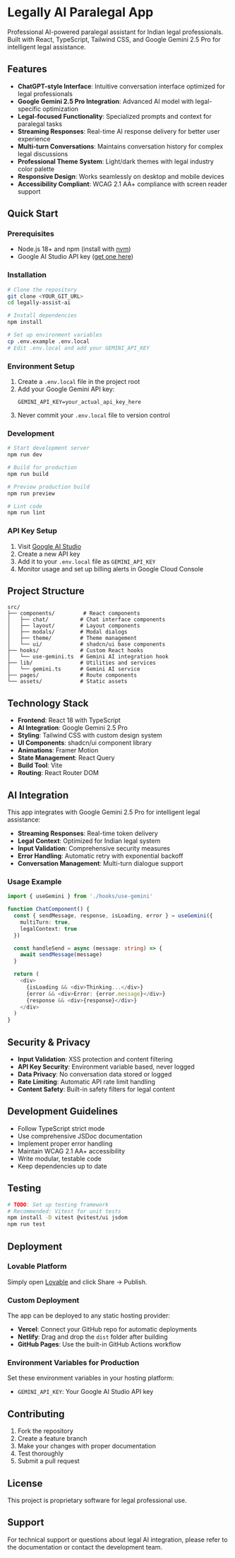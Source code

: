 # Legally AI Paralegal App

Professional AI-powered paralegal assistant for Indian legal professionals. Built with React, TypeScript, Tailwind CSS, and Google Gemini 2.5 Pro for intelligent legal assistance.

## Features

- **ChatGPT-style Interface**: Intuitive conversation interface optimized for legal professionals
- **Google Gemini 2.5 Pro Integration**: Advanced AI model with legal-specific optimization
- **Legal-focused Functionality**: Specialized prompts and context for paralegal tasks
- **Streaming Responses**: Real-time AI response delivery for better user experience
- **Multi-turn Conversations**: Maintains conversation history for complex legal discussions
- **Professional Theme System**: Light/dark themes with legal industry color palette
- **Responsive Design**: Works seamlessly on desktop and mobile devices
- **Accessibility Compliant**: WCAG 2.1 AA+ compliance with screen reader support

## Quick Start

### Prerequisites

- Node.js 18+ and npm (install with [nvm](https://github.com/nvm-sh/nvm))
- Google AI Studio API key ([get one here](https://aistudio.google.com/app/apikey))

### Installation

```sh
# Clone the repository
git clone <YOUR_GIT_URL>
cd legally-assist-ai

# Install dependencies
npm install

# Set up environment variables
cp .env.example .env.local
# Edit .env.local and add your GEMINI_API_KEY
```

### Environment Setup

1. Create a `.env.local` file in the project root
2. Add your Google Gemini API key:
   ```
   GEMINI_API_KEY=your_actual_api_key_here
   ```
3. Never commit your `.env.local` file to version control

### Development

```sh
# Start development server
npm run dev

# Build for production
npm run build

# Preview production build
npm run preview

# Lint code
npm run lint
```

### API Key Setup

1. Visit [Google AI Studio](https://aistudio.google.com/app/apikey)
2. Create a new API key
3. Add it to your `.env.local` file as `GEMINI_API_KEY`
4. Monitor usage and set up billing alerts in Google Cloud Console

## Project Structure

```
src/
├── components/         # React components
│   ├── chat/          # Chat interface components
│   ├── layout/        # Layout components
│   ├── modals/        # Modal dialogs
│   ├── theme/         # Theme management
│   └── ui/            # shadcn/ui base components
├── hooks/             # Custom React hooks
│   └── use-gemini.ts  # Gemini AI integration hook
├── lib/               # Utilities and services
│   └── gemini.ts      # Gemini AI service
├── pages/             # Route components
└── assets/            # Static assets
```

## Technology Stack

- **Frontend**: React 18 with TypeScript
- **AI Integration**: Google Gemini 2.5 Pro
- **Styling**: Tailwind CSS with custom design system
- **UI Components**: shadcn/ui component library
- **Animations**: Framer Motion
- **State Management**: React Query
- **Build Tool**: Vite
- **Routing**: React Router DOM

## AI Integration

This app integrates with Google Gemini 2.5 Pro for intelligent legal assistance:

- **Streaming Responses**: Real-time token delivery
- **Legal Context**: Optimized for Indian legal system
- **Input Validation**: Comprehensive security measures
- **Error Handling**: Automatic retry with exponential backoff
- **Conversation Management**: Multi-turn dialogue support

### Usage Example

```typescript
import { useGemini } from './hooks/use-gemini'

function ChatComponent() {
  const { sendMessage, response, isLoading, error } = useGemini({
    multiTurn: true,
    legalContext: true
  })

  const handleSend = async (message: string) => {
    await sendMessage(message)
  }

  return (
    <div>
      {isLoading && <div>Thinking...</div>}
      {error && <div>Error: {error.message}</div>}
      {response && <div>{response}</div>}
    </div>
  )
}
```

## Security & Privacy

- **Input Validation**: XSS protection and content filtering
- **API Key Security**: Environment variable based, never logged
- **Data Privacy**: No conversation data stored or logged
- **Rate Limiting**: Automatic API rate limit handling
- **Content Safety**: Built-in safety filters for legal content

## Development Guidelines

- Follow TypeScript strict mode
- Use comprehensive JSDoc documentation
- Implement proper error handling
- Maintain WCAG 2.1 AA+ accessibility
- Write modular, testable code
- Keep dependencies up to date

## Testing

```sh
# TODO: Set up testing framework
# Recommended: Vitest for unit tests
npm install -D vitest @vitest/ui jsdom
npm run test
```

## Deployment

### Lovable Platform
Simply open [Lovable](https://lovable.dev/projects/b6314c27-f46b-4fbf-a073-4f5673af8e79) and click Share → Publish.

### Custom Deployment
The app can be deployed to any static hosting provider:

- **Vercel**: Connect your GitHub repo for automatic deployments
- **Netlify**: Drag and drop the `dist` folder after building
- **GitHub Pages**: Use the built-in GitHub Actions workflow

### Environment Variables for Production

Set these environment variables in your hosting platform:
- `GEMINI_API_KEY`: Your Google AI Studio API key

## Contributing

1. Fork the repository
2. Create a feature branch
3. Make your changes with proper documentation
4. Test thoroughly
5. Submit a pull request

## License

This project is proprietary software for legal professional use.

## Support

For technical support or questions about legal AI integration, please refer to the documentation or contact the development team.
